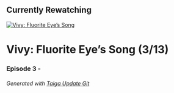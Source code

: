 ﻿
## Currently Rewatching

[![Vivy: Fluorite Eye&#8217;s Song](https://s4.anilist.co/file/anilistcdn/media/anime/cover/medium/bx128546-UIwyhuhjxmL0.jpg)](https://anilist.co/anime/128546)

# Vivy: Fluorite Eye&#8217;s Song (3/13)

### Episode 3 - 

###### *Generated with [Taiga Update Git](https://github.com/nike4613/taiga-update-git)*